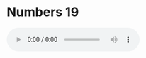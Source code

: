 # Numbers 19

<audio controls>
  <source src="https://openbible.com/audio/hays/BSB_04_Num_019_H.mp3" type="audio/mp3" />
  <a href="https://openbible.com/audio/hays/BSB_04_Num_019_H.mp3" download="https://openbible.com/audio/hays/BSB_04_Num_019_H.mp3">Download MP3 audio</a>.
</audio>

<!--@include: @/bible/translations/bsb/04_num/verses/019.md-->